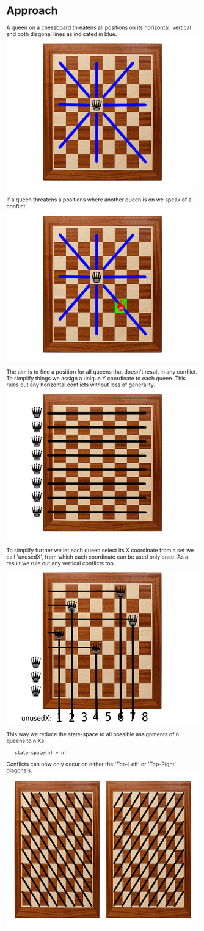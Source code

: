 # Approach

A queen on a chessboard threatens all positions on its horizontal,
vertical and both diagonal lines as indicated in blue.
<img src="https://github.com/bterwijn/NQueens/blob/master/docs/1queen.png" height="400" >

If a queen threatens a positions where another queen is on we speak of
a conflict.
<img src="https://github.com/bterwijn/NQueens/blob/master/docs/2queensConflicts.png" height="400" >

The aim is to find a position for all queens that doesn't result in
any conflict. To simplify things we assign a unique Y coordinate to
each queen. This rules out any horizontal conflicts without loss of
generality.
<img src="https://github.com/bterwijn/NQueens/blob/master/docs/fixedYs.png"
height="400" >

To simplify further we let each queen select its X coordinate from a
set we call 'unusedX', from which each coordinate can be used only
once. As a result we rule out any vertical conflicts too.

<img src="https://github.com/bterwijn/NQueens/blob/master/docs/unusedXExample.png" height="400" >

This way we reduce the state-space to all possible assignments of n
queens to n Xs:
```
   state-space(n) = n!
```

Conflicts can now only occur on either the 'Top-Left' or 'Top-Right'
diagonals.
<img src="https://github.com/bterwijn/NQueens/blob/master/docs/Diagonals.png" height="400" >

